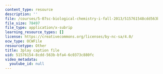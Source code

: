 ```yaml
---
content_type: resource
description: ''
file: /courses/5-07sc-biological-chemistry-i-fall-2013/515761548cdd563bbfa46c0373c880fc_BZGOYTtQUhY.vtt
file_size: 78497
file_type: application/x-subrip
learning_resource_types: []
license: https://creativecommons.org/licenses/by-nc-sa/4.0/
ocw_type: OCWFile
resourcetype: Other
title: 3play caption file
uid: 51576154-8cdd-563b-bfa4-6c0373c880fc
video_metadata:
  youtube_id: null
---
```

